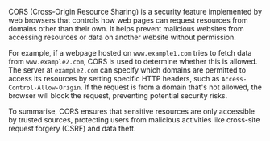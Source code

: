 CORS (Cross-Origin Resource Sharing) is a security feature implemented by web browsers that controls how web pages can request resources from domains other than their own. It helps prevent malicious websites from accessing resources or data on another website without permission.

For example, if a webpage hosted on `www.example1.com` tries to fetch data from `www.example2.com`, CORS is used to determine whether this is allowed. The server at `example2.com` can specify which domains are permitted to access its resources by setting specific HTTP headers, such as `Access-Control-Allow-Origin`. If the request is from a domain that's not allowed, the browser will block the request, preventing potential security risks.

To summarise, CORS ensures that sensitive resources are only accessible by trusted sources, protecting users from malicious activities like cross-site request forgery (CSRF) and data theft.